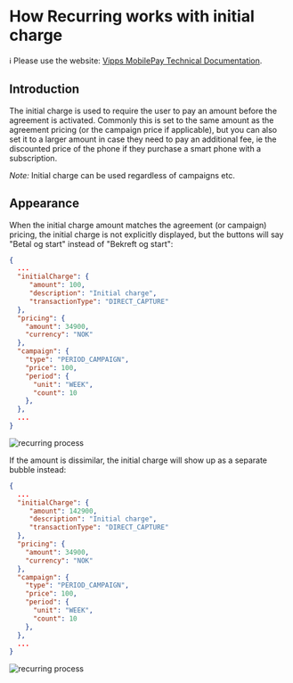 <!-- START_METADATA
---
title: How Recurring works with initial charge
sidebar_label: Initial charge
sidebar_position: 12
description: How Recurring works with initial charge
pagination_next: null
pagination_prev: null
---
END_METADATA -->

# How Recurring works with initial charge

<!-- START_COMMENT -->

ℹ️ Please use the website:
[Vipps MobilePay Technical Documentation](https://developer.vippsmobilepay.com/docs/APIs/recurring-api).

<!-- END_COMMENT -->

## Introduction

The initial charge is used to require the user to pay an amount before the agreement is activated. Commonly this is set to the same amount as the agreement pricing (or the campaign price if applicable), but you can also set it to a larger amount in case they need to pay an additional fee, ie the discounted price of the phone if they purchase a smart phone with a subscription.

*Note:* Initial charge can be used regardless of campaigns etc.

## Appearance

When the initial charge amount matches the agreement (or campaign) pricing, the initial charge is not explicitly displayed, but the buttons will say "Betal og start" instead of "Bekreft og start":

```json
{
  ...
  "initialCharge": {
     "amount": 100,
     "description": "Initial charge",
     "transactionType": "DIRECT_CAPTURE"
  },
  "pricing": {
    "amount": 34900,
    "currency": "NOK"
  },
  "campaign": {
    "type": "PERIOD_CAMPAIGN",
    "price": 100,
    "period": {
      "unit": "WEEK",
      "count": 10
    },
  },
  ...
}
```

![recurring process](../images/campaigns/screens/period-campaign-with-same-initial-charge.png)

If the amount is dissimilar, the initial charge will show up as a separate bubble instead:

```json
{
  ...
  "initialCharge": {
     "amount": 142900,
     "description": "Initial charge",
     "transactionType": "DIRECT_CAPTURE"
  },
  "pricing": {
    "amount": 34900,
    "currency": "NOK"
  },
  "campaign": {
    "type": "PERIOD_CAMPAIGN",
    "price": 100,
    "period": {
      "unit": "WEEK",
      "count": 10
    },
  },
  ...
}
```

![recurring process](../images/campaigns/screens/period-campaign-with-initial-charge.png)
